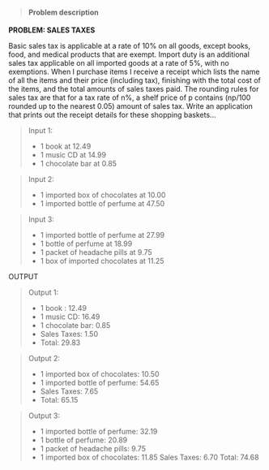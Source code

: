 > #### Problem description
**PROBLEM: SALES TAXES**

Basic sales tax is applicable at a rate of 10% on all goods, except books, food, and medical products that are exempt. Import duty is an additional sales tax applicable on all imported goods at a rate of 5%, with no exemptions.
When I purchase items I receive a receipt which lists the name of all the items and their price (including tax), finishing with the total cost of the items, and the total amounts of sales taxes paid. The rounding rules for sales tax are that for a tax rate of n%, a shelf price of p contains (np/100 rounded up to the nearest 0.05) amount of sales tax.
Write an application that prints out the receipt details for these shopping baskets...

> Input 1:
> * 1 book at 12.49
> * 1 music CD at 14.99
> * 1 chocolate bar at 0.85

> Input 2:
> * 1 imported box of chocolates at 10.00 
> * 1 imported bottle of perfume at 47.50

> Input 3:
> * 1 imported bottle of perfume at 27.99 
> * 1 bottle of perfume at 18.99
> * 1 packet of headache pills at 9.75
> * 1 box of imported chocolates at 11.25


OUTPUT

> Output 1:
> * 1 book : 12.49
> * 1 music CD: 16.49
> * 1 chocolate bar: 0.85 
> * Sales Taxes: 1.50 
> * Total: 29.83

> Output 2:
> * 1 imported box of chocolates: 10.50 
> * 1 imported bottle of perfume: 54.65 
> * Sales Taxes: 7.65
> * Total: 65.15

> Output 3:
> * 1 imported bottle of perfume: 32.19 
> * 1 bottle of perfume: 20.89
> * 1 packet of headache pills: 9.75
> * 1 imported box of chocolates: 11.85 Sales Taxes: 6.70
Total: 74.68




